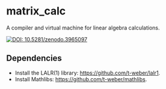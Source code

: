# matrix_calc
A compiler and virtual machine for linear algebra calculations.

[![DOI: 10.5281/zenodo.3965097](https://zenodo.org/badge/DOI/10.5281/zenodo.3965097.svg)](https://doi.org/10.5281/zenodo.3965097)



## Dependencies
 - Install the LALR(1) library: https://github.com/t-weber/lalr1.
 - Install Mathlibs: https://github.com/t-weber/mathlibs.
